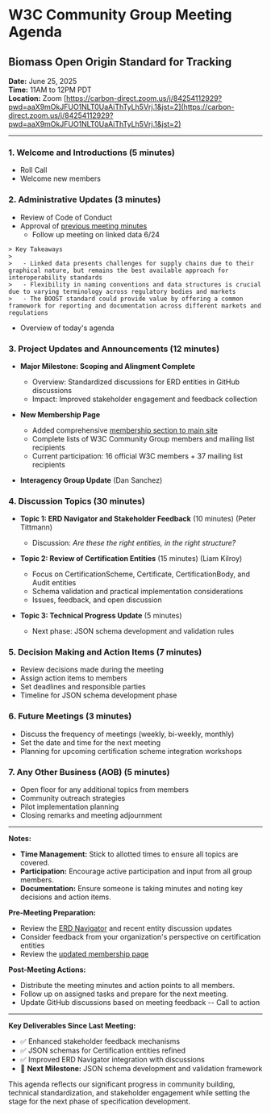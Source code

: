 # W3C Community Group Meeting Agenda

## Biomass Open Origin Standard for Tracking

**Date:** June 25, 2025  
**Time:** 11AM to 12PM PDT  
**Location:** Zoom [https://carbon-direct.zoom.us/j/84254112929?pwd=aaX9mOkJFUO1NLT0UaAiThTyLh5Vrj.1&jst=2](https://carbon-direct.zoom.us/j/84254112929?pwd=aaX9mOkJFUO1NLT0UaAiThTyLh5Vrj.1&jst=2) 

---

### 1. **Welcome and Introductions** (5 minutes)
   - Roll Call
   - Welcome new members

### 2. **Administrative Updates** (3 minutes)
   - Review of Code of Conduct
   - Approval of [previous meeting minutes](https://github.com/carbondirect/BOOST/blob/main/meetings/meetingNotes_6_11_25.md)
	 - Follow up meeting on linked data 6/24

    > Key Takeaways
    >
    >   - Linked data presents challenges for supply chains due to their graphical nature, but remains the best available approach for interoperability standards
    >   - Flexibility in naming conventions and data structures is crucial due to varying terminology across regulatory bodies and markets
    >   - The BOOST standard could provide value by offering a common framework for reporting and documentation across different markets and regulations


   - Overview of today's agenda

### 3. **Project Updates and Announcements** (12 minutes)
   - **Major Milestone: Scoping and Alingment Complete**
     - Overview: Standardized discussions for ERD entities in GitHub discussions
     - Impact: Improved stakeholder engagement and feedback collection
   
   - **New Membership Page**
     - Added comprehensive [membership section to main site]([url](https://carbondirect.github.io/BOOST/#membership))
     - Complete lists of W3C Community Group members and mailing list recipients
     - Current participation: 16 official W3C members + 37 mailing list recipients
	 
   - **Interagency Group Update** (Dan Sanchez)

### 4. **Discussion Topics** (30 minutes)
   - **Topic 1: ERD Navigator and Stakeholder Feedback** (10 minutes) (Peter Tittmann)
	 - Discussion: *Are these the right entities, in the right structure?*

   - **Topic 2: Review of Certification Entities** (15 minutes) (Liam Kilroy)
     - Focus on CertificationScheme, Certificate, CertificationBody, and Audit entities
     - Schema validation and practical implementation considerations
     - Issues, feedback, and open discussion

   - **Topic 3: Technical Progress Update** (5 minutes)
     - Next phase: JSON schema development and validation rules

### 5. **Decision Making and Action Items** (7 minutes)
   - Review decisions made during the meeting
   - Assign action items to members
   - Set deadlines and responsible parties
   - Timeline for JSON schema development phase

### 6. **Future Meetings** (3 minutes)
   - Discuss the frequency of meetings (weekly, bi-weekly, monthly)
   - Set the date and time for the next meeting
   - Planning for upcoming certification scheme integration workshops

### 7. **Any Other Business (AOB)** (5 minutes)
   - Open floor for any additional topics from members
   - Community outreach strategies
   - Pilot implementation planning
   - Closing remarks and meeting adjournment

---

**Notes:**
- **Time Management:** Stick to allotted times to ensure all topics are covered.
- **Participation:** Encourage active participation and input from all group members.
- **Documentation:** Ensure someone is taking minutes and noting key decisions and action items.

**Pre-Meeting Preparation:**
- Review the [ERD Navigator](https://carbondirect.github.io/BOOST/erd-navigator/) and recent entity discussion updates
- Consider feedback from your organization's perspective on certification entities
- Review the [updated membership page](https://carbondirect.github.io/BOOST/)

**Post-Meeting Actions:**
- Distribute the meeting minutes and action points to all members.
- Follow up on assigned tasks and prepare for the next meeting.
- Update GitHub discussions based on meeting feedback -- Call to action

---

**Key Deliverables Since Last Meeting:**
- ✅ Enhanced stakeholder feedback mechanisms
- ✅ JSON schemas for Certification entities refined
- ✅ Improved ERD Navigator integration with discussions
- 🎯 **Next Milestone:** JSON schema development and validation framework

This agenda reflects our significant progress in community building, technical standardization, and stakeholder engagement while setting the stage for the next phase of specification development.
